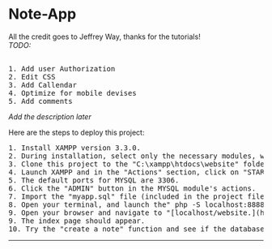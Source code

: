 # Note-App
All the credit goes to Jeffrey Way, thanks for the tutorials! <br>
*TODO:*

<pre>   
1. Add user Authorization
2. Edit CSS
3. Add Callendar
4. Optimize for mobile devises
5. Add comments
</pre>
*Add the description later*



Here are the steps to deploy this project:
<pre>
1. Install XAMPP version 3.3.0.
2. During installation, select only the necessary modules, with the exception of PHP, choose mySQL as the additional module.
3. Clone this project to the "C:\xampp\htdocs\website" folder.
4. Launch XAMPP and in the "Actions" section, click on "START" for both the APACHE and MYSQL modules.
5. The default ports for MYSQL are 3306.
6. Click the "ADMIN" button in the MYSQL module's actions.
7. Import the "myapp.sql" file (included in the project files).
8. Open your terminal, and launch the" php -S localhost:8888" 
9. Open your browser and navigate to "[localhost/website.](http://localhost:8888/)"
9. The index page should appear.
10. Try the "create a note" function and see if the database will update.
</pre>
<hr>
